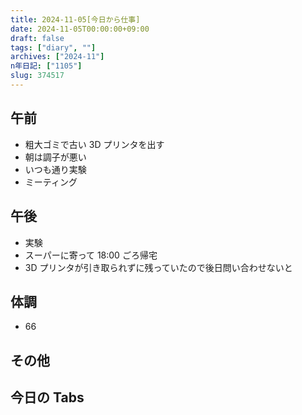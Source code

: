 ```yaml
---
title: 2024-11-05[今日から仕事]
date: 2024-11-05T00:00:00+09:00
draft: false
tags: ["diary", ""]
archives: ["2024-11"]
n年日記: ["1105"]
slug: 374517
---
```


## 午前

- 粗大ゴミで古い 3D プリンタを出す
- 朝は調子が悪い
- いつも通り実験
- ミーティング

## 午後

- 実験
- スーパーに寄って 18:00 ごろ帰宅
- 3D プリンタが引き取られずに残っていたので後日問い合わせないと

## 体調

- 66

## その他

## 今日の Tabs
